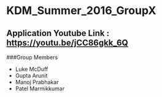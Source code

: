 # KDM_Summer_2016_GroupX
Application Youtube Link : https://youtu.be/jCC86gkk_6Q
---
###Group Members

* Luke McDuff
* Gupta Arunit
* Manoj Prabhakar
* Patel Marmikkumar
